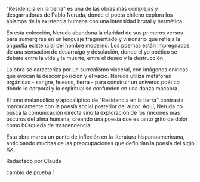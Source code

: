 "Residencia en la tierra" es una de las obras más complejas y desgarradoras de Pablo Neruda, donde el poeta chileno explora los abismos de la existencia humana con una intensidad brutal y hermética.

En esta colección, Neruda abandona la claridad de sus primeros versos para sumergirse en un lenguaje fragmentado y visionario que refleja la angustia existencial del hombre moderno. Los poemas están impregnados de una sensación de desarraigo y desolación, donde el yo poético se debate entre la vida y la muerte, entre el deseo y la destrucción.

La obra se caracteriza por un surrealismo visceral, con imágenes oníricas que evocan la descomposición y el vacío. Neruda utiliza metáforas orgánicas - sangre, huesos, tierra - para construir un universo poético donde lo corporal y lo espiritual se confunden en una danza macabra.

El tono melancólico y apocalíptico de "Residencia en la tierra" contrasta marcadamente con la poesía social posterior del autor. Aquí, Neruda no busca la comunicación directa sino la exploración de los rincones más oscuros del alma humana, creando una poesía que es tanto grito de dolor como búsqueda de trascendencia.

Esta obra marca un punto de inflexión en la literatura hispanoamericana, anticipando muchas de las preocupaciones que definirían la poesía del siglo XX.

Redactado por Claude

cambio de prueba 1